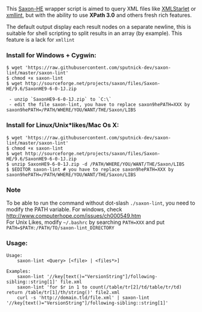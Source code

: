 This [Saxon-HE](http://sourceforge.net/projects/saxon) wrapper script is aimed to query XML files like [XMLStarlet](http://xmlstar.sourceforge.net/) or [xmllint](http://xmlsoft.org/xmllint.html), but with the ability to use **XPath 3.0** and others fresh rich features.

The default output display each result nodes on a separate newline, this is suitable for shell scripting to split results in an array (by example). This feature is a lack for `xmllint`

### Install for Windows + Cygwin:

    $ wget 'https://raw.githubusercontent.com/sputnick-dev/saxon-lint/master/saxon-lint'
    $ chmod +x saxon-lint
    $ wget http://sourceforge.net/projects/saxon/files/Saxon-HE/9.6/SaxonHE9-6-0-1J.zip

     - unzip `SaxonHE9-6-0-1J.zip` to `C:\`
     - edit the file saxon-lint, you have to replace saxon9hePATH=XXX by saxon9hePATH=/PATH/WHERE/YOU/WANT/THE/Saxon/LIBS

### Install for Linux/Unix*likes/Mac Os X:

    $ wget 'https://raw.githubusercontent.com/sputnick-dev/saxon-lint/master/saxon-lint'
    $ chmod +x saxon-lint
    $ wget http://sourceforge.net/projects/saxon/files/Saxon-HE/9.6/SaxonHE9-6-0-1J.zip
    $ unzip SaxonHE9-6-0-1J.zip -d /PATH/WHERE/YOU/WANT/THE/Saxon/LIBS
    $ $EDITOR saxon-lint # you have to replace saxon9hePATH=XXX by saxon9hePATH=/PATH/WHERE/YOU/WANT/THE/Saxon/LIBS

### Note
To be able to run the command without dot-slash `./saxon-lint`, you need to modify the PATH variable. For windows, check http://www.computerhope.com/issues/ch000549.htm    
For Unix Likes, modify `~/.bashrc` by searching `PATH=XXX` and put `PATH=$PATH:/PATH/TO/saxon-lint_DIRECTORY`

### Usage:

    Usage:
        saxon-lint <Query> [<file> | <files*>]

    Examples:
        saxon-lint '//key[text()="VersionString"]/following-sibling::string[1]' file.xml
        saxon-lint 'for $r in 1 to count(/table/tr[2]/td/table/tr/td) return /table/tr[1]/th/string()' file2.xml
        curl -s 'http://domain.tld/file.xml' | saxon-lint '//key[text()="VersionString"]/following-sibling::string[1]'
